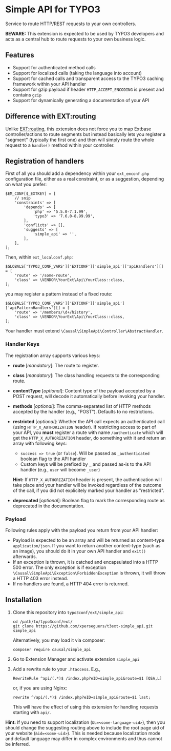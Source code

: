 # Simple API for TYPO3

Service to route HTTP/REST requests to your own controllers.

**BEWARE:** This extension is expected to be used by TYPO3 developers and acts as a central hub to route requests to
your own business logic.


## Features

- Support for authenticated method calls
- Support for localized calls (taking the language into account)
- Support for cached calls and transparent access to the TYPO3 caching framework within your API handler
- Support for gzip payload if header `HTTP_ACCEPT_ENCODING` is present and contains `gzip`
- Support for dynamically generating a documentation of your API


## Difference with EXT:routing

Unlike [EXT:routing](https://github.com/xperseguers/t3ext-routing), this extension does not force you to map Extbase
controller/actions to route segments but instead basically lets you register a "segment" (typically the first one) and
then will simply route the whole request to a `handle()` method within your controller.


## Registration of handlers

First of all you should add a dependency within your `ext_emconf.php` configuration file, either as a real constraint,
or as a suggestion, depending on what you prefer:

```
$EM_CONF[$_EXTKEY] = [
    // snip
    'constraints' => [
        'depends' => [
            'php' => '5.5.0-7.1.99',
            'typo3' => '7.6.0-8.99.99',
        ],
        'conflicts' => [],
        'suggests' => [
            'simple_api' => '',
        ],
    ],
];
```

Then, within `ext_localconf.php`:

```
$GLOBALS['TYPO3_CONF_VARS']['EXTCONF']['simple_api']['apiHandlers'][] = [
    'route' => '/some-route',
    'class' => \VENDOR\YourExt\Api\YourClass::class,
];
```

you may register a pattern instead of a fixed route:

```
$GLOBALS['TYPO3_CONF_VARS']['EXTCONF']['simple_api']['apiPatternHandlers'][] = [
    'route' => '/members/\d+/history',
    'class' => \VENDOR\YourExt\Api\YourClass::class,
];
```

Your handler must extend `\Causal\SimpleApi\Controller\AbstractHandler`.


### Handler Keys

The registration array supports various keys:

- **route** [*mandatory*]: The route to register.

- **class** [*mandatory*]: The class handling requests to the corresponding route.

- **contentType** [*optional*]: Content type of the payload accepted by a POST request, will decode it automatically
  before invoking your handler.

- **methods** [*optional*]: The comma-separated list of HTTP methods accepted by the handler (e.g., "POST"). Defaults to
  no restrictions.

- **restricted** [*optional*]: Whether the API call expects an authenticated call (using `HTTP_X_AUTHORIZATION` header).
  If restricting access to part of your API, you **must** register a route with name `/authenticate` which will get the
  `HTTP_X_AUTHORIZATION` header, do something with it and return an array with following keys:
  
  - `success => true` (or `false`). Will be passed as `_authenticated` boolean flag to the API handler
  - Custom keys will be prefixed by `_` and passed as-is to the API handler (e.g., `user` will become `_user`)
  
  **Hint:** If `HTTP_X_AUTHORIZATION` header is present, the authentication will take place and your handler will be
  invoked regardless of the outcome of the call, if you did not explicitely marked your handler as "restricted".

- **deprecated** [*optional*]: Boolean flag to mark the corresponding route as deprecated in the documentation.


### Payload

Following rules apply with the payload you return from your API handler:

- Payload is expected to be an array and will be returned as content-type `application/json`. If you want to return
  another content-type (such as an image), you should do it in your own API handler and `exit()` afterwards.
- If an exception is thrown, it is catched and encapsulated into a HTTP 500 error. The only exception is if exception
  `\Causal\SimpleApi\Exception\ForbiddenException` is thrown, it will throw a HTTP 403 error instead.
- If no handlers are found, a HTTP 404 error is returned.


## Installation

1. Clone this repository into `typo3conf/ext/simple_api`:

   ```
   cd /path/to/typo3conf/ext/
   git clone https://github.com/xperseguers/t3ext-simple_api.git simple_api
   ```

   Alternatively, you may load it via composer:

   ```
   composer require causal/simple_api
   ```

2. Go to Extension Manager and activate extension ``simple_api``

3. Add a rewrite rule to your `.htaccess`. E.g.,

   ```
   RewriteRule ^api/(.*)$ /index.php?eID=simple_api&route=$1 [QSA,L]
   ```

   or, if you are using Nginx:

   ```
   rewrite ^/api/(.*)$ /index.php?eID=simple_api&route=$1 last;
   ```

   This will have the effect of using this extension for handling requests starting with `api/`.


**Hint:** If you need to support localization (`&L=<some-language-uid>`), then you should change the suggesting routing
above to include the root page uid of your website (`&id=<some-uid>`). This is needed because localization mode and
default language may differ in complex environments and thus cannot be inferred.
